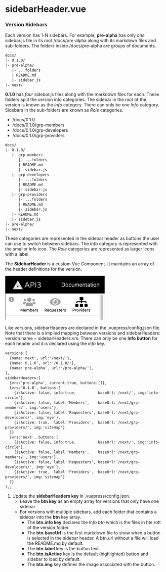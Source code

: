 <!--
  The sidebarHeader was originally for the concept of different Roles that 
  would show a different sidebar for each Role indicated by an Icon. This 
  file is an archive in case it is ever brought back to life. The text below 
  was part of the versioning.md file.
-->

# sidebarHeader.vue


### Version Sidebars

Each version has 1-N sidebars. For example, **pre-alpha** has only *one* sidebar.js file in its root /docs/pre-alpha along with its markdown files and sub-folders. The folders inside /docs/pre-alpha are groups of documents.

```text
docs/
|- 0.1.0/
|- pre-alpha/
   |- ...folders
   | README.md
   |- sidebar.js
|- next/
```

**0.1.0** has *four* sidebar.js files along with the markdown files for each. These folders split the version into categories. The sidebar in the root of the version is known as the *Info* category. There can only be one *Info* category. Sidebars in the sub-folders are known as *Role* categories.

- /docs/0.1.0
- /docs/0.1.0/grp-members
- /docs/0.1.0/grp-developers
- /docs/0.1.0/grp-providers

```text
docs/
|- 0.1.0/
   |- grp-members
      |- ...folders
      | README.md
      |- sidebar.js
   |- grp-developers
      |- ...folders
      | README.md
      |- sidebar.js
   |- grp-providers
      |- ...folders
      | README.md
      |- sidebar.js
   |- README.md
   |- sidebar.js
|- pre-alpha/
|- next/
```

These categories are represented in the sidebar header as buttons the user can use to switch between sidebars. The *Info* category is represented with the smaller info icon. The *Role* categories are represented as larger icons with a label. 

The **SidebarHeader** is a custom Vue Component. It maintains an array of the header definitions for the version.

![Sidebar Headers](./assets/img/sidebar-header.png)

Like versions, sidebarHeaders are declared in the .vuepress/config.json file. Note that there is a implied mapping between versions and sidebarHeaders: version.name = sidebarHeaders.vrs. There can only be one **Info button** for each header and it is declared using the *info* key.

```json{1,6}
versions:[
  {name:'next', url:'/next/'},
  {name:'0.1.0', url:'/0.1.0/'},
  {name:'pre-alpha', url:'/pre-alpha/'},
],
sidebarHeaders:[
  {vrs:'pre-alpha', current:true, buttons:[]},
  {vrs:'0.1.0', buttons:[
    {isActive: false, info:true,          baseUrl:'/next/', img:'info-circle'},
    {isActive: false, label:'Members',    baseUrl:'/next/grp-members/', img:'users'},
    {isActive: false, label:'Requesters', baseUrl:'/next/grp-developers/', img:'eye'},
    {isActive: true,  label:'Providers',  baseUrl:'/next/grp-providers/', img:'sitemap'}
  ]}
  {vrs:'next', buttons:[
    {isActive: false, info:true,          baseUrl:'/next/', img:'info-circle'},
    {isActive: false, label:'Members',    baseUrl:'/next/grp-members/', img:'users'},
    {isActive: false, label:'Requesters', baseUrl:'/next/grp-developers/', img:'eye'},
    {isActive: true,  label:'Providers',  baseUrl:'/next/grp-providers/', img:'sitemap'}
  ]}
],,
```

<!--
  The following was under Create a Version
-->

1. Update the **sidebarHeaders key** in .vuepress/config.json.
    - Leave the **btn key** as an empty array for versions that only have one sidebar. 
    - For versions with multiple sidebars, add each folder that contains a sidebar into the **btn** key array.
        - The **btn.info key** declares the *Info btn* which is the files in hte rott of the version folder.
        - The **btn.baseUrl** is the first markdown file to show when a button is selected in the sidebar header. A btn.url without a file will load the README.md by default. 
        - The **btn.label** key is the button text. 
        - The **btn.isActive** key is the default (highlighted) button and sidebar to load by default.
        - The **btn.img** key defines the image associated with the button.